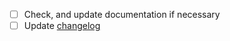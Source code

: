 - [ ] Check, and update documentation if necessary
- [ ] Update [changelog](https://docs.memgraph.com/memgraph/changelog)
